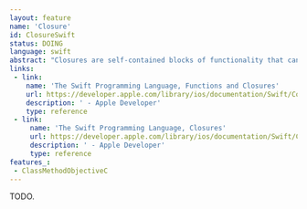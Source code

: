 ```yaml
---
layout: feature
name: 'Closure'
id: ClosureSwift
status: DOING
language: swift
abstract: "Closures are self-contained blocks of functionality that can be passed around and used in your code. Closures in Swift are similar to blocks in C and Objective-C and to lambdas in other programming languages."
links:
 - link:
    name: 'The Swift Programming Language, Functions and Closures'
    url: https://developer.apple.com/library/ios/documentation/Swift/Conceptual/Swift_Programming_Language/GuidedTour.html#//apple_ref/doc/uid/TP40014097-CH2-ID463
    description: ' - Apple Developer'
    type: reference
 - link:
     name: 'The Swift Programming Language, Closures'
     url: https://developer.apple.com/library/ios/documentation/Swift/Conceptual/Swift_Programming_Language/Closures.html
     description: ' - Apple Developer'
     type: reference
features_:
 - ClassMethodObjectiveC
---
```


TODO.